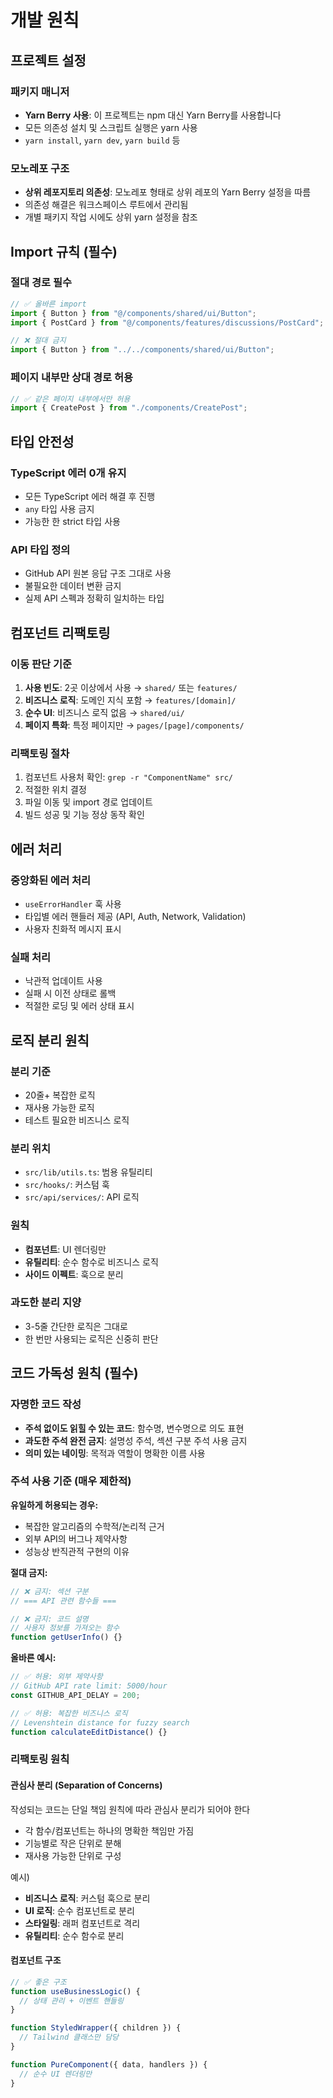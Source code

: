 # 개발 원칙

## 프로젝트 설정

### 패키지 매니저

- **Yarn Berry 사용**: 이 프로젝트는 npm 대신 Yarn Berry를 사용합니다
- 모든 의존성 설치 및 스크립트 실행은 yarn 사용
- `yarn install`, `yarn dev`, `yarn build` 등

### 모노레포 구조

- **상위 레포지토리 의존성**: 모노레포 형태로 상위 레포의 Yarn Berry 설정을 따름
- 의존성 해결은 워크스페이스 루트에서 관리됨
- 개별 패키지 작업 시에도 상위 yarn 설정을 참조

## Import 규칙 (필수)

### 절대 경로 필수

```typescript
// ✅ 올바른 import
import { Button } from "@/components/shared/ui/Button";
import { PostCard } from "@/components/features/discussions/PostCard";

// ❌ 절대 금지
import { Button } from "../../components/shared/ui/Button";
```

### 페이지 내부만 상대 경로 허용

```typescript
// ✅ 같은 페이지 내부에서만 허용
import { CreatePost } from "./components/CreatePost";
```

## 타입 안전성

### TypeScript 에러 0개 유지

- 모든 TypeScript 에러 해결 후 진행
- `any` 타입 사용 금지
- 가능한 한 strict 타입 사용

### API 타입 정의

- GitHub API 원본 응답 구조 그대로 사용
- 불필요한 데이터 변환 금지
- 실제 API 스펙과 정확히 일치하는 타입

## 컴포넌트 리팩토링

### 이동 판단 기준

1. **사용 빈도**: 2곳 이상에서 사용 → `shared/` 또는 `features/`
2. **비즈니스 로직**: 도메인 지식 포함 → `features/[domain]/`
3. **순수 UI**: 비즈니스 로직 없음 → `shared/ui/`
4. **페이지 특화**: 특정 페이지만 → `pages/[page]/components/`

### 리팩토링 절차

1. 컴포넌트 사용처 확인: `grep -r "ComponentName" src/`
2. 적절한 위치 결정
3. 파일 이동 및 import 경로 업데이트
4. 빌드 성공 및 기능 정상 동작 확인

## 에러 처리

### 중앙화된 에러 처리

- `useErrorHandler` 훅 사용
- 타입별 에러 핸들러 제공 (API, Auth, Network, Validation)
- 사용자 친화적 메시지 표시

### 실패 처리

- 낙관적 업데이트 사용
- 실패 시 이전 상태로 롤백
- 적절한 로딩 및 에러 상태 표시

## 로직 분리 원칙

### 분리 기준

- 20줄+ 복잡한 로직
- 재사용 가능한 로직
- 테스트 필요한 비즈니스 로직

### 분리 위치

- `src/lib/utils.ts`: 범용 유틸리티
- `src/hooks/`: 커스텀 훅
- `src/api/services/`: API 로직

### 원칙

- **컴포넌트**: UI 렌더링만
- **유틸리티**: 순수 함수로 비즈니스 로직
- **사이드 이펙트**: 훅으로 분리

### 과도한 분리 지양

- 3-5줄 간단한 로직은 그대로
- 한 번만 사용되는 로직은 신중히 판단

## 코드 가독성 원칙 (필수)

### 자명한 코드 작성

- **주석 없이도 읽힐 수 있는 코드**: 함수명, 변수명으로 의도 표현
- **과도한 주석 완전 금지**: 설명성 주석, 섹션 구분 주석 사용 금지
- **의미 있는 네이밍**: 목적과 역할이 명확한 이름 사용

### 주석 사용 기준 (매우 제한적)

**유일하게 허용되는 경우:**

- 복잡한 알고리즘의 수학적/논리적 근거
- 외부 API의 버그나 제약사항
- 성능상 반직관적 구현의 이유

**절대 금지:**

```typescript
// ❌ 금지: 섹션 구분
// === API 관련 함수들 ===

// ❌ 금지: 코드 설명
// 사용자 정보를 가져오는 함수
function getUserInfo() {}
```

**올바른 예시:**

```typescript
// ✅ 허용: 외부 제약사항
// GitHub API rate limit: 5000/hour
const GITHUB_API_DELAY = 200;

// ✅ 허용: 복잡한 비즈니스 로직
// Levenshtein distance for fuzzy search
function calculateEditDistance() {}
```

### 리팩토링 원칙

#### 관심사 분리 (Separation of Concerns)

작성되는 코드는 단일 책임 원칙에 따라 관심사 분리가 되어야 한다

- 각 함수/컴포넌트는 하나의 명확한 책임만 가짐
- 기능별로 작은 단위로 분해
- 재사용 가능한 단위로 구성

예시)

- **비즈니스 로직**: 커스텀 훅으로 분리
- **UI 로직**: 순수 컴포넌트로 분리
- **스타일링**: 래퍼 컴포넌트로 격리
- **유틸리티**: 순수 함수로 분리

#### 컴포넌트 구조

```typescript
// ✅ 좋은 구조
function useBusinessLogic() {
  // 상태 관리 + 이벤트 핸들링
}

function StyledWrapper({ children }) {
  // Tailwind 클래스만 담당
}

function PureComponent({ data, handlers }) {
  // 순수 UI 렌더링만
}
```
